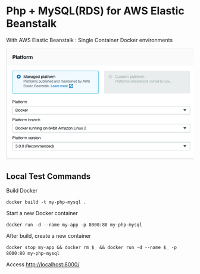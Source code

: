 # Php + MySQL(RDS) for AWS Elastic Beanstalk

With AWS Elastic Beanstalk : Single Container Docker environments

![docker_platform.png](docker_platform.png)

## Local Test Commands

Build Docker

    docker build -t my-php-mysql .
    
Start a new Docker container
    
    docker run -d --name my-app -p 8000:80 my-php-mysql

After build, create a new container 
    
    docker stop my-app && docker rm $_ && docker run -d --name $_ -p 8000:80 my-php-mysql
    
Access [http://localhost:8000/](http://localhost:8000/)
